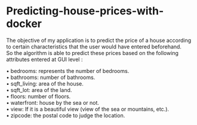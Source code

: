 # Predicting-house-prices-with-docker

The objective of my application is to predict the price of a house according to certain characteristics
that the user would have entered beforehand. <br />
So the algorithm is able to predict these prices based on the following attributes entered at
GUI level : <br />

• bedrooms: represents the number of bedrooms. <br />
• bathrooms: number of bathrooms. <br />
• sqft_living: area of the house. <br />
• sqft_lot: area of the land. <br />
• floors: number of floors. <br />
• waterfront: house by the sea or not. <br /> 
• view: If it is a beautiful view (view of the sea or mountains, etc.).<br />
• zipcode: the postal code to judge the location. <br />
